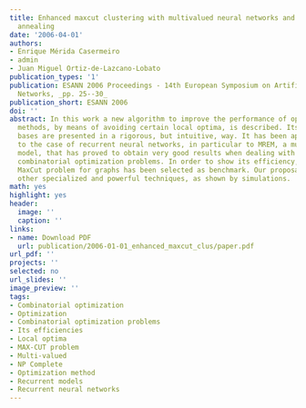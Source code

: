 ```yaml
---
title: Enhanced maxcut clustering with multivalued neural networks and functional
  annealing
date: '2006-04-01'
authors:
- Enrique Mérida Casermeiro
- admin
- Juan Miguel Ortiz-de-Lazcano-Lobato
publication_types: '1'
publication: ESANN 2006 Proceedings - 14th European Symposium on Artificial Neural
  Networks, _pp. 25--30_
publication_short: ESANN 2006
doi: ''
abstract: In this work a new algorithm to improve the performance of optimization
  methods, by means of avoiding certain local optima, is described. Its theoretical
  bases are presented in a rigorous, but intuitive, way. It has been applied concretely
  to the case of recurrent neural networks, in particular to MREM, a multivalued recurrent
  model, that has proved to obtain very good results when dealing with NP-complete
  combinatorial optimization problems. In order to show its efficiency, the well-known
  MaxCut problem for graphs has been selected as benchmark. Our proposal outperforms
  other specialized and powerful techniques, as shown by simulations.
math: yes
highlight: yes
header:
  image: ''
  caption: ''
links:
- name: Download PDF
  url: publication/2006-01-01_enhanced_maxcut_clus/paper.pdf
url_pdf: ''
projects: ''
selected: no
url_slides: ''
image_preview: ''
tags:
- Combinatorial optimization
- Optimization
- Combinatorial optimization problems
- Its efficiencies
- Local optima
- MAX-CUT problem
- Multi-valued
- NP Complete
- Optimization method
- Recurrent models
- Recurrent neural networks
---
```

